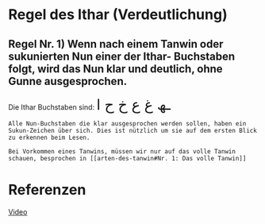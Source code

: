 # Regel des Ithar (Verdeutlichung)

## Regel Nr. 1) Wenn nach einem Tanwin oder sukunierten Nun einer der Ithar- Buchstaben folgt, wird das Nun klar und deutlich, ohne Gunne ausgesprochen.

Die Ithar Buchstaben sind:
<span style="font-size: 22pt">ـھ   غ   ع   خ   ح   ا</span>

```ad-note
Alle Nun-Buchstaben die klar ausgesprochen werden sollen, haben ein Sukun-Zeichen über sich. Dies ist nützlich um sie auf dem ersten Blick zu erkennen beim Lesen.

Bei Vorkommen eines Tanwins, müssen wir nur auf das volle Tanwin schauen, besprochen in [[arten-des-tanwin#Nr. 1: Das volle Tanwin]]
```

# Referenzen
[Video](https://youtu.be/9iibZwLFabI)